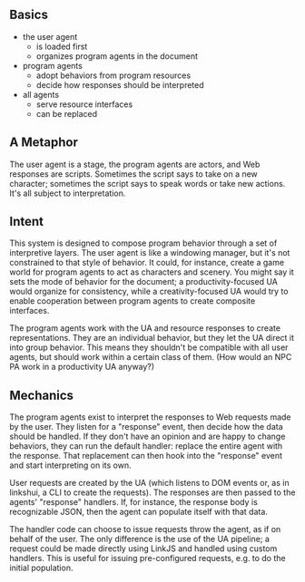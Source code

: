 ## Basics

 - the user agent
   - is loaded first
   - organizes program agents in the document
 - program agents
   - adopt behaviors from program resources
   - decide how responses should be interpreted
 - all agents
   - serve resource interfaces
   - can be replaced

## A Metaphor

The user agent is a stage, the program agents are actors, and Web responses are scripts. Sometimes the script says to take on a new character; sometimes the script says to speak words or take new actions. It's all subject to interpretation.

## Intent

This system is designed to compose program behavior through a set of interpretive layers. The user agent is like a windowing manager, but it's not constrained to that style of behavior. It could, for instance, create a game world for program agents to act as characters and scenery. You might say it sets the mode of behavior for the document; a productivity-focused UA would organize for consistency, while a creativity-focused UA would try to enable cooperation between program agents to create composite interfaces.

The program agents work with the UA and resource responses to create representations. They are an individual behavior, but they let the UA direct it into group behavior. This means they shouldn't be compatible with all user agents, but should work within a certain class of them. (How would an NPC PA work in a productivity UA anyway?)

## Mechanics

The program agents exist to interpret the responses to Web requests made by the user. They listen for a "response" event, then decide how the data should be handled. If they don't have an opinion and are happy to change behaviors, they can run the default handler: replace the entire agent with the response. That replacement can then hook into the "response" event and start interpreting on its own.

User requests are created by the UA (which listens to DOM events or, as in linkshui, a CLI to create the requests). The responses are then passed to the agents' "response" handlers. If, for instance, the response body is recognizable JSON, then the agent can populate itself with that data.

The handler code can choose to issue requests throw the agent, as if on behalf of the user. The only difference is the use of the UA pipeline; a request could be made directly using LinkJS and handled using custom handlers. This is useful for issuing pre-configured requests, e.g. to do the initial population.
